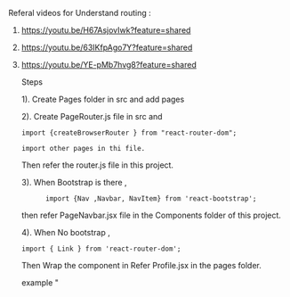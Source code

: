 Referal videos for Understand routing :

1. https://youtu.be/H67AsjovIwk?feature=shared
2. https://youtu.be/63IKfpAgo7Y?feature=shared
3. https://youtu.be/YE-pMb7hvg8?feature=shared


   Steps


   1). Create Pages folder in src and add pages
   
   2). Create PageRouter.js file in src and
   
       import {createBrowserRouter } from "react-router-dom";
   
       import other pages in thi file.

      Then refer the router.js file in this project.

   3). When Bootstrap is there ,

             import {Nav ,Navbar, NavItem} from 'react-bootstrap';
      then refer PageNavbar.jsx file in the Components folder of this project.


   4). When No bootstrap ,

       import { Link } from 'react-router-dom';
     Then Wrap the component in  <Link to='/routeName'> </Link>
     Refer Profile.jsx in the pages folder.

      example "
